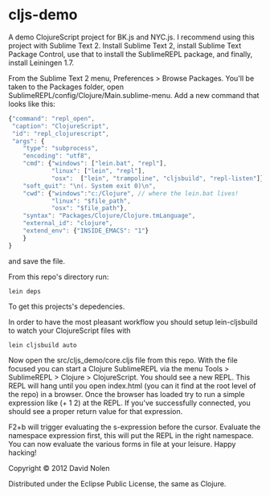 # cljs-demo

A demo ClojureScript project for BK.js and NYC.js. I recommend using this project with Sublime Text 2.
Install Sublime Text 2, install Sublime Text Package Control, use that to install the SublimeREPL package, 
and finally, install Leiningen 1.7.

From the Sublime Text 2 menu, Preferences > Browse Packages. You'll be taken to the Packages folder, open
SublimeREPL/config/Clojure/Main.sublime-menu. Add a new command that looks like this:

```javascript
{"command": "repl_open", 
 "caption": "ClojureScript",
 "id": "repl_clojurescript",
 "args": {
    "type": "subprocess",
    "encoding": "utf8",
    "cmd": {"windows": ["lein.bat", "repl"],
            "linux": ["lein", "repl"],
            "osx":  ["lein", "trampoline", "cljsbuild", "repl-listen"]},
    "soft_quit": "\n(. System exit 0)\n",
    "cwd": {"windows":"c:/Clojure", // where the lein.bat lives!
            "linux": "$file_path",
            "osx": "$file_path"},
    "syntax": "Packages/Clojure/Clojure.tmLanguage",
    "external_id": "clojure",
    "extend_env": {"INSIDE_EMACS": "1"}
    }
}
```

and save the file.

From this repo's directory run:

```shell
lein deps
```

To get this projects's depedencies.

In order to have the most pleasant workflow you should setup lein-cljsbuild to watch your ClojureScript files with

```shell
lein cljsbuild auto
```

Now open the src/cljs_demo/core.cljs file from this repo. With the file focused you can start a Clojure SublimeREPL via
the menu Tools > SublimeREPL > Clojure > ClojureScript. You should see a new REPL. This REPL will hang until you open
index.html (you can it find at the root level of the repo) in a browser. Once the browser has loaded try to run a simple
expression like (+ 1 2) at the REPL. If you've successfully connected, you should see a proper return value for that 
expression.

F2+b will trigger evaluating the s-expression before the cursor. Evaluate the namespace expression first, this will put
the REPL in the right namespace. You can now evaluate the various forms in file at your leisure. Happy hacking!

Copyright © 2012 David Nolen

Distributed under the Eclipse Public License, the same as Clojure.
